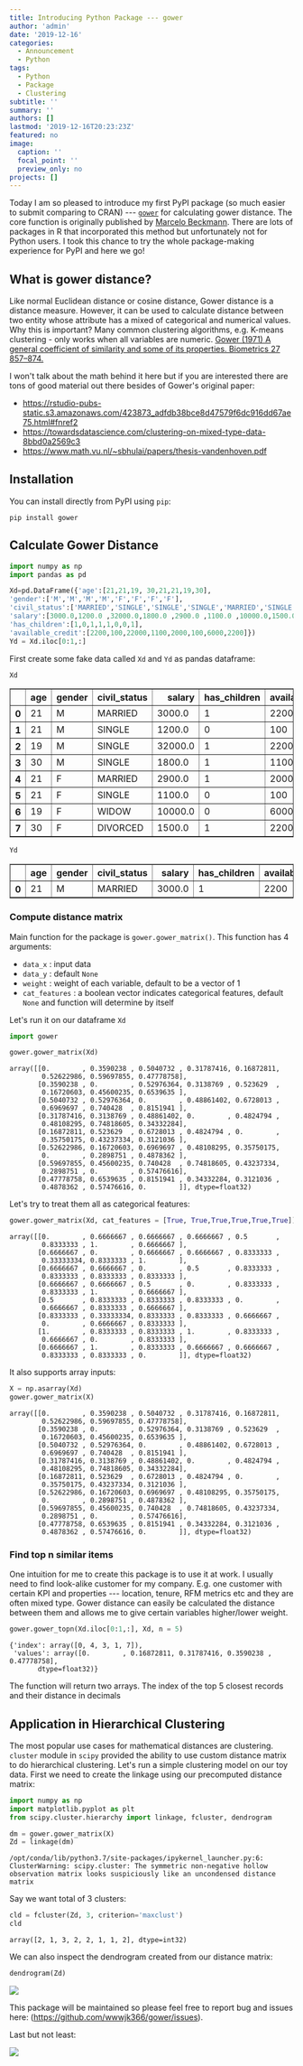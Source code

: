 ```yaml
---
title: Introducing Python Package --- gower
author: 'admin'
date: '2019-12-16'
categories:
  - Announcement
  - Python
tags:
  - Python
  - Package
  - Clustering
subtitle: ''
summary: ''
authors: []
lastmod: '2019-12-16T20:23:23Z'
featured: no
image:
  caption: ''
  focal_point: ''
  preview_only: no
projects: []
---
```


Today I am so pleased to introduce my first PyPI package (so much easier to submit comparing to CRAN) --- [`gower`](https://pypi.org/project/gower/) for calculating gower distance. The core function is originally published by [Marcelo Beckmann](https://sourceforge.net/projects/gower-distance-4python/files/). There are lots of packages in R that incorporated this method but unfortunately not for Python users. I took this chance to try the whole package-making experience for PyPI and here we go!


## What is gower distance?

Like normal Euclidean distance or cosine distance, Gower distance is a distance measure. However, it can be used to calculate distance between two entity whose attribute has a mixed of categorical and numerical values. Why this is important? Many common clustering algorithms, e.g. K-means clustering - only works when all variables are numeric. [Gower (1971) A general coefficient of similarity and some of its properties. Biometrics 27 857–874.](https://www.jstor.org/stable/2528823?seq=1) 

I won't talk about the math behind it here but if you are interested there are tons of good material out there besides of Gower's original paper:

* https://rstudio-pubs-static.s3.amazonaws.com/423873_adfdb38bce8d47579f6dc916dd67ae75.html#fnref2
* https://towardsdatascience.com/clustering-on-mixed-type-data-8bbd0a2569c3
* https://www.math.vu.nl/~sbhulai/papers/thesis-vandenhoven.pdf

## Installation

You can install directly from PyPI using `pip`:

`pip install gower`


## Calculate Gower Distance


```python
import numpy as np
import pandas as pd

Xd=pd.DataFrame({'age':[21,21,19, 30,21,21,19,30],
'gender':['M','M','M','M','F','F','F','F'],
'civil_status':['MARRIED','SINGLE','SINGLE','SINGLE','MARRIED','SINGLE','WIDOW','DIVORCED'],
'salary':[3000.0,1200.0 ,32000.0,1800.0 ,2900.0 ,1100.0 ,10000.0,1500.0],
'has_children':[1,0,1,1,1,0,0,1],
'available_credit':[2200,100,22000,1100,2000,100,6000,2200]})
Yd = Xd.iloc[0:1,:]
```

First create some fake data called `Xd` and `Yd` as pandas dataframe:


```python
Xd
```



<div>
<style scoped>
    .dataframe tbody tr th:only-of-type {
        vertical-align: middle;
    }

    .dataframe tbody tr th {
        vertical-align: top;
    }

    .dataframe thead th {
        text-align: right;
    }
</style>
<table border="1" class="dataframe">
  <thead>
    <tr style="text-align: right;">
      <th></th>
      <th>age</th>
      <th>gender</th>
      <th>civil_status</th>
      <th>salary</th>
      <th>has_children</th>
      <th>available_credit</th>
    </tr>
  </thead>
  <tbody>
    <tr>
      <th>0</th>
      <td>21</td>
      <td>M</td>
      <td>MARRIED</td>
      <td>3000.0</td>
      <td>1</td>
      <td>2200</td>
    </tr>
    <tr>
      <th>1</th>
      <td>21</td>
      <td>M</td>
      <td>SINGLE</td>
      <td>1200.0</td>
      <td>0</td>
      <td>100</td>
    </tr>
    <tr>
      <th>2</th>
      <td>19</td>
      <td>M</td>
      <td>SINGLE</td>
      <td>32000.0</td>
      <td>1</td>
      <td>22000</td>
    </tr>
    <tr>
      <th>3</th>
      <td>30</td>
      <td>M</td>
      <td>SINGLE</td>
      <td>1800.0</td>
      <td>1</td>
      <td>1100</td>
    </tr>
    <tr>
      <th>4</th>
      <td>21</td>
      <td>F</td>
      <td>MARRIED</td>
      <td>2900.0</td>
      <td>1</td>
      <td>2000</td>
    </tr>
    <tr>
      <th>5</th>
      <td>21</td>
      <td>F</td>
      <td>SINGLE</td>
      <td>1100.0</td>
      <td>0</td>
      <td>100</td>
    </tr>
    <tr>
      <th>6</th>
      <td>19</td>
      <td>F</td>
      <td>WIDOW</td>
      <td>10000.0</td>
      <td>0</td>
      <td>6000</td>
    </tr>
    <tr>
      <th>7</th>
      <td>30</td>
      <td>F</td>
      <td>DIVORCED</td>
      <td>1500.0</td>
      <td>1</td>
      <td>2200</td>
    </tr>
  </tbody>
</table>
</div>




```python
Yd
```




<div>
<style scoped>
    .dataframe tbody tr th:only-of-type {
        vertical-align: middle;
    }

    .dataframe tbody tr th {
        vertical-align: top;
    }

    .dataframe thead th {
        text-align: right;
    }
</style>
<table border="1" class="dataframe">
  <thead>
    <tr style="text-align: right;">
      <th></th>
      <th>age</th>
      <th>gender</th>
      <th>civil_status</th>
      <th>salary</th>
      <th>has_children</th>
      <th>available_credit</th>
    </tr>
  </thead>
  <tbody>
    <tr>
      <th>0</th>
      <td>21</td>
      <td>M</td>
      <td>MARRIED</td>
      <td>3000.0</td>
      <td>1</td>
      <td>2200</td>
    </tr>
  </tbody>
</table>
</div>



### Compute distance matrix

Main function for the package is `gower.gower_matrix()`. This function has 4 arguments:

* `data_x` : input data
* `data_y` : default `None`
* `weight` : weight of each variable, default to be a vector of 1
* `cat_features` : a boolean vector indicates categorical features, default `None` and function will determine by itself

Let's run it on our dataframe `Xd`


```python
import gower

gower.gower_matrix(Xd)
```

    array([[0.        , 0.3590238 , 0.5040732 , 0.31787416, 0.16872811,
            0.52622986, 0.59697855, 0.47778758],
           [0.3590238 , 0.        , 0.52976364, 0.3138769 , 0.523629  ,
            0.16720603, 0.45600235, 0.6539635 ],
           [0.5040732 , 0.52976364, 0.        , 0.48861402, 0.6728013 ,
            0.6969697 , 0.740428  , 0.8151941 ],
           [0.31787416, 0.3138769 , 0.48861402, 0.        , 0.4824794 ,
            0.48108295, 0.74818605, 0.34332284],
           [0.16872811, 0.523629  , 0.6728013 , 0.4824794 , 0.        ,
            0.35750175, 0.43237334, 0.3121036 ],
           [0.52622986, 0.16720603, 0.6969697 , 0.48108295, 0.35750175,
            0.        , 0.2898751 , 0.4878362 ],
           [0.59697855, 0.45600235, 0.740428  , 0.74818605, 0.43237334,
            0.2898751 , 0.        , 0.57476616],
           [0.47778758, 0.6539635 , 0.8151941 , 0.34332284, 0.3121036 ,
            0.4878362 , 0.57476616, 0.        ]], dtype=float32)



Let's try to treat them all as categorical features:


```python
gower.gower_matrix(Xd, cat_features = [True, True,True,True,True,True])
```

    array([[0.        , 0.6666667 , 0.6666667 , 0.6666667 , 0.5       ,
            0.8333333 , 1.        , 0.6666667 ],
           [0.6666667 , 0.        , 0.6666667 , 0.6666667 , 0.8333333 ,
            0.33333334, 0.8333333 , 1.        ],
           [0.6666667 , 0.6666667 , 0.        , 0.5       , 0.8333333 ,
            0.8333333 , 0.8333333 , 0.8333333 ],
           [0.6666667 , 0.6666667 , 0.5       , 0.        , 0.8333333 ,
            0.8333333 , 1.        , 0.6666667 ],
           [0.5       , 0.8333333 , 0.8333333 , 0.8333333 , 0.        ,
            0.6666667 , 0.8333333 , 0.6666667 ],
           [0.8333333 , 0.33333334, 0.8333333 , 0.8333333 , 0.6666667 ,
            0.        , 0.6666667 , 0.8333333 ],
           [1.        , 0.8333333 , 0.8333333 , 1.        , 0.8333333 ,
            0.6666667 , 0.        , 0.8333333 ],
           [0.6666667 , 1.        , 0.8333333 , 0.6666667 , 0.6666667 ,
            0.8333333 , 0.8333333 , 0.        ]], dtype=float32)



It also supports array inputs:


```python
X = np.asarray(Xd)
gower.gower_matrix(X)
```


    array([[0.        , 0.3590238 , 0.5040732 , 0.31787416, 0.16872811,
            0.52622986, 0.59697855, 0.47778758],
           [0.3590238 , 0.        , 0.52976364, 0.3138769 , 0.523629  ,
            0.16720603, 0.45600235, 0.6539635 ],
           [0.5040732 , 0.52976364, 0.        , 0.48861402, 0.6728013 ,
            0.6969697 , 0.740428  , 0.8151941 ],
           [0.31787416, 0.3138769 , 0.48861402, 0.        , 0.4824794 ,
            0.48108295, 0.74818605, 0.34332284],
           [0.16872811, 0.523629  , 0.6728013 , 0.4824794 , 0.        ,
            0.35750175, 0.43237334, 0.3121036 ],
           [0.52622986, 0.16720603, 0.6969697 , 0.48108295, 0.35750175,
            0.        , 0.2898751 , 0.4878362 ],
           [0.59697855, 0.45600235, 0.740428  , 0.74818605, 0.43237334,
            0.2898751 , 0.        , 0.57476616],
           [0.47778758, 0.6539635 , 0.8151941 , 0.34332284, 0.3121036 ,
            0.4878362 , 0.57476616, 0.        ]], dtype=float32)



### Find top n similar items

One intuition for me to create this package is to use it at work. I usually need to find look-alike customer for my company. E.g. one customer with certain KPI and properties --- location, tenure, RFM metrics etc and they are often mixed type. Gower distance can easily be calculated the distance between them and allows me to give certain variables higher/lower weight.


```python
gower.gower_topn(Xd.iloc[0:1,:], Xd, n = 5)
```




    {'index': array([0, 4, 3, 1, 7]),
     'values': array([0.        , 0.16872811, 0.31787416, 0.3590238 , 0.47778758],
           dtype=float32)}



The function will return two arrays. The index of the top 5 closest records and their distance in decimals

## Application in Hierarchical Clustering

The most popular use cases for mathematical distances are clustering. `cluster` module in `scipy` provided the ability to use custom distance matrix to do hierarchical clustering. Let's run a simple clustering model on our toy data. First we need to create the linkage using our precomputed distance matrix:


```python
import numpy as np
import matplotlib.pyplot as plt
from scipy.cluster.hierarchy import linkage, fcluster, dendrogram

dm = gower.gower_matrix(X)
Zd = linkage(dm) 
```

    /opt/conda/lib/python3.7/site-packages/ipykernel_launcher.py:6: ClusterWarning: scipy.cluster: The symmetric non-negative hollow observation matrix looks suspiciously like an uncondensed distance matrix
      


Say we want total of 3 clusters:


```python
cld = fcluster(Zd, 3, criterion='maxclust')
cld
```




    array([2, 1, 3, 2, 2, 1, 1, 2], dtype=int32)



We can also inspect the dendrogram created from our distance matrix: 


```python
dendrogram(Zd) 
```
![](gower_introduction_28_1.png)


This package will be maintained so please feel free to report bug and issues here: (https://github.com/wwwjk366/gower/issues).

Last but not least:

![](https://media.giphy.com/media/26FLhjMK5PytcY2rK/giphy.gif)

